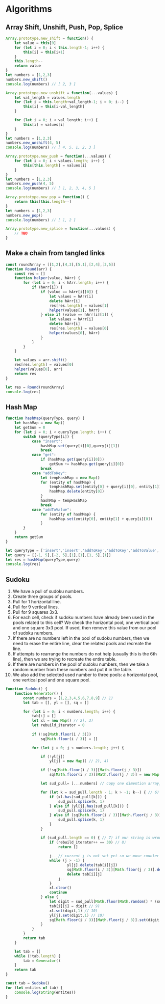 # Algorithms

## Array Shift, Unshift, Push, Pop, Splice

```javascript
Array.prototype.new_shift = function() {
    let value = this[0]
    for (let i = 0; i < this.length-1; i++) {
        this[i] = this[i+1]
    }
    this.length--
    return value
}
let numbers = [1,2,3]
numbers.new_shift()
console.log(numbers) // [ 2, 3 ]

Array.prototype.new_unshift = function(...values) {
    let val_length = values.length
    for (let i = this.length+val_length-1; i > 0; i--) {
        this[i] = this[i-val_length]
    }

    for (let i = 0; i < val_length; i++) {
        this[i] = values[i]
    }    
}
let numbers = [1,2,3]
numbers.new_unshift(4, 5)
console.log(numbers) // [ 4, 5, 1, 2, 3 ]

Array.prototype.new_push = function(...values) {
    for (let i = 0; i < values.length; i++) {
        this[this.length] = values[i]
    }    
}
let numbers = [1,2,3]
numbers.new_push(4, 5)
console.log(numbers) // [ 1, 2, 3, 4, 5 ]

Array.prototype.new_pop = function() {
    return this[this.length--]
}
let numbers = [1,2,3]
numbers.new_pop()
console.log(numbers) // [ 1, 2 ]

Array.prototype.new_splice = function(...values) {
    // TBD
}
```

## Make a chain from tangled links

```javascript
const roundArray = [[1,2],[4,3],[5,1],[2,4],[3,5]]
function Round(arr) {
    const res = []
    function helper(value, hArr) {        
        for (let i = 0; i < hArr.length; i++) {
            if (hArr[i]) {
                if (value == hArr[i][0]) {
                    let values = hArr[i]
                    delete hArr[i]
                    res[res.length] = values[1]
                    helper(values[1], hArr)
                } else if (value == hArr[i][1]) {
                    let values = hArr[i]
                    delete hArr[i]
                    res[res.length] = values[0]
                    helper(values[0], hArr)
                }
            }
        }        
    }

    let values = arr.shift()
    res[res.length] = values[0]
    helper(values[0], arr)
    return res
}

let res = Round(roundArray)
console.log(res)
```

## Hash Map

```javascript
function hashMap(queryType, query) {
    let hashMap = new Map()
    let getSum = 0
    for (let i = 0; i < queryType.length; i++) {
        switch (queryType[i]) {
            case "insert":
                hashMap.set(query[i][0],query[i][1])
                break
            case "get":
                if (hashMap.get(query[i][0]))
                    getSum += hashMap.get(query[i][0])
                break
            case "addToKey":
                let tempHashMap = new Map()
                for (entity of hashMap) {
                    tempHashMap.set(entity[0] + query[i][0], entity[1])
                    hashMap.delete(entity[0])                                     
                }              
                hashMap = tempHashMap  
                break
            case "addToValue": 
                for (entity of hashMap) {
                    hashMap.set(entity[0], entity[1] + query[i][0])
                }
        }        
    }
    return getSum    
}

let queryType = ['insert','insert','addToKey','addToKey','addToValue','get']
let query = [[-1, 5],[-2, 5],[1],[1],[1, 5],[1]]
let res = hashMap(queryType,query)
console.log(res)
```

## Sudoku

1) We have a pull of sudoku numbers.
2) Create three groups of pools.
3) Pull for 1 horizontal line.
4) Pull for 9 vertical lines.
5) Pull for 9 squares 3x3.
6) For each cell, check if sudoku numbers have already been used in the pools related to this cell? 
We check the horizontal pool, one vertical pool and one square 3x3 pool. 
If used, then remove this value from our pool of sudoku numbers.
7) If there are no numbers left in the pool of sudoku numbers, then we need to erase the entire line, clear the related pools and recreate the line.
8) If attempts to rearrange the numbers do not help (usually this is the 6th line), then we are trying to recreate the entire table.
9) If there are numbers in the pool of sudoku numbers, then we take a random number from these numbers and put it in the table.
10) We also add the selected used number to three pools: a horizontal pool, one vertical pool and one square pool.

```javascript
function Sudoku() {
    function Generator() {
        const numbers = [1,2,3,4,5,6,7,8,9] // 1)
        let tab = [], yl = [], sq = []

        for (let i = 0; i < numbers.length; i++) {
            tab[i] = []
            let xl = new Map() // 2), 3)
            let rebuild_iterator = 0
            
            if (!sq[Math.floor(i / 3)])
                sq[Math.floor(i / 3)] = []

            for (let j = 0; j < numbers.length; j++) {

                if (!yl[j])
                    yl[j] = new Map() // 2), 4)

                if (!sq[Math.floor(i / 3)][Math.floor(j / 3)])
                    sq[Math.floor(i / 3)][Math.floor(j / 3)] = new Map() // 2), 5)

                let sud_pull= [...numbers] // copy one dimention array, let sud_pull = digits - is a link

                for (let k = sud_pull.length - 1; k > -1; k--) { // 6)
                    if (xl.has(sud_pull[k])) {           
                        sud_pull.splice(k, 1)
                    } else if (yl[j].has(sud_pull[k])) {
                        sud_pull.splice(k, 1)
                    } else if (sq[Math.floor(i / 3)][Math.floor(j / 3)].has(sud_pull[k])) {
                        sud_pull.splice(k, 1)
                    }
                }                

                if (sud_pull.length == 0) { // 7) if our string is wrong, clean values and start xl from begin
                    if (rebuild_iterator++ == 30) // 8)
                        return []
                    
                    j-- // current j is not set yet so we move counter to previous
                    while (j > -1) {                
                            yl[j].delete(tab[i][j])
                            sq[Math.floor(i / 3)][Math.floor(j / 3)].delete(tab[i][j])
                            delete tab[i][j]
                        j--
                    }                
                    xl.clear()
                    continue
                } else {        
                    let digit = sud_pull[Math.floor(Math.random() * (sud_pull.length))] // 9)
                    tab[i][j] = digit // 9)
                    xl.set(digit,1) // 10)
                    yl[j].set(digit,1) // 10)
                    sq[Math.floor(i / 3)][Math.floor(j / 3)].set(digit,1) // 10)
                }
            }
        }
        return tab
    }

    let tab = []
    while (!tab.length) {
        tab = Generator()
    }
    return tab
}

const tab = Sudoku()
for (let entites of tab) {
    console.log(String(entites))
}
```
